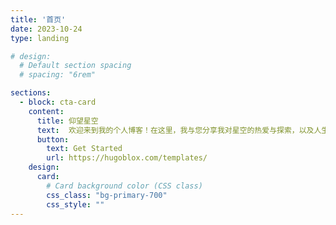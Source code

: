 ```yaml
---
title: '首页'
date: 2023-10-24
type: landing

# design:
  # Default section spacing
  # spacing: "6rem"

sections:
  - block: cta-card
    content:
      title: 仰望星空
      text:  欢迎来到我的个人博客！在这里，我与您分享我对星空的热爱与探索，以及人生的思考和体验。不论您是天文爱好者、哲学追寻者，还是寻找灵感的人，我希望我的博客能为您带来启发和共鸣。 🌟
      button:
        text: Get Started
        url: https://hugoblox.com/templates/
    design:
      card:
        # Card background color (CSS class)
        css_class: "bg-primary-700"
        css_style: ""
---
```

